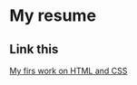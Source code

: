 # My resume

## Link this

[My firs work on HTML and CSS](https://andzinov.github.io/resume/myresume")
